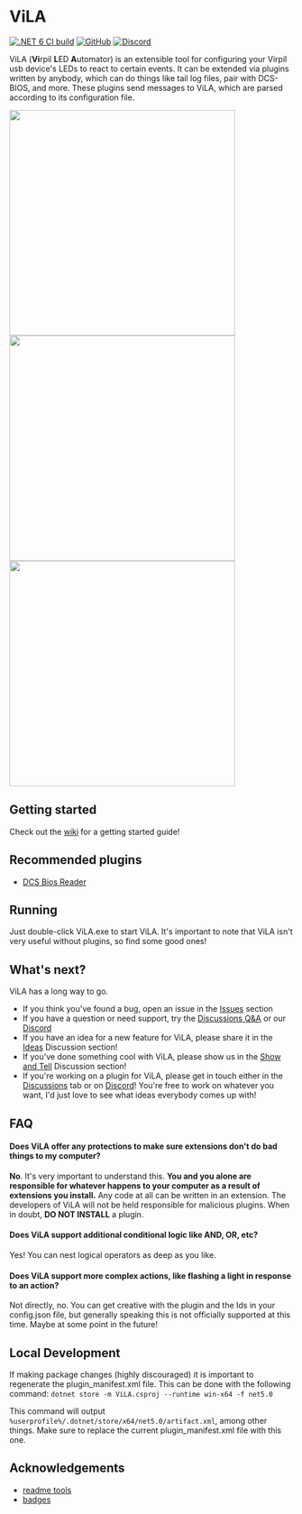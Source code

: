 
# ViLA

[![.NET 6 CI build](https://github.com/charliefoxtwo/ViLA/actions/workflows/ci-build.yml/badge.svg?branch=develop)](https://github.com/charliefoxtwo/ViLA/actions/workflows/ci-build.yml)
[![GitHub](https://img.shields.io/github/license/charliefoxtwo/ViLA?style=flat-square)](LICENSE)
[![Discord](https://img.shields.io/discord/840762843917582347?style=flat-square)](https://discord.gg/rWAF3AdsKT)


ViLA (**Vi**rpil **L**ED **A**utomator) is an extensible tool for configuring your Virpil usb device's LEDs to react to certain events. It can be extended via plugins written by anybody, which can do things like tail log files, pair with DCS-BIOS, and more. These plugins send messages to ViLA, which are parsed according to its configuration file.

<img src="https://thumbs.gfycat.com/ResponsibleFearlessIceblueredtopzebra-size_restricted.gif" height="400" /> <img src="https://thumbs.gfycat.com/WateryUnevenBarasingha-size_restricted.gif" height="400" /> <img src="https://thumbs.gfycat.com/ColossalEmbellishedFattaileddunnart-size_restricted.gif" height="400" />


## Getting started

Check out the [wiki](https://github.com/charliefoxtwo/ViLA/wiki) for a getting started guide!


## Recommended plugins

- [DCS Bios Reader](https://github.com/charliefoxtwo/ViLA-DCS-BIOS-Reader)


## Running

Just double-click ViLA.exe to start ViLA. It's important to note that ViLA isn't very useful without plugins, so find some good ones!


## What's next?

ViLA has a long way to go. 

 - If you think you've found a bug, open an issue in the [Issues](https://github.com/charliefoxtwo/ViLA/issues) section
 - If you have a question or need support, try the [Discussions Q&A](https://github.com/charliefoxtwo/ViLA/discussions/categories/q-a) or our [Discord](https://discord.gg/rWAF3AdsKT)
 - If you have an idea for a new feature for ViLA, please share it in the [Ideas](https://github.com/charliefoxtwo/ViLA/discussions/categories/ideas) Discussion section!
 - If you've done something cool with ViLA, please show us in the [Show and Tell](https://github.com/charliefoxtwo/ViLA/discussions/categories/show-and-tell) Discussion section!
 - If you're working on a plugin for ViLA, please get in touch either in the [Discussions](https://github.com/charliefoxtwo/ViLA/discussions) tab or on [Discord](https://discord.gg/rWAF3AdsKT)! You're free to work on whatever you want, I'd just love to see what ideas everybody comes up with!


## FAQ

#### Does ViLA offer any protections to make sure extensions don't do bad things to my computer?

**No**. It's very important to understand this. **You and you alone are responsible for whatever happens to your computer as a result of extensions you install.** Any code at all can be written in an extension. The developers of ViLA will not be held responsible for malicious plugins. When in doubt, **DO NOT INSTALL** a plugin.

#### Does ViLA support additional conditional logic like AND, OR, etc?

Yes! You can nest logical operators as deep as you like.

#### Does ViLA support more complex actions, like flashing a light in response to an action?

Not directly, no. You can get creative with the plugin and the Ids in your config.json file, but generally speaking this is not officially supported at this time. Maybe at some point in the future!


## Local Development

If making package changes (highly discouraged) it is important to regenerate the plugin_manifest.xml file. This can be done with the following command: `dotnet store -m ViLA.csproj --runtime win-x64 -f net5.0`

This command will output `%userprofile%/.dotnet/store/x64/net5.0/artifact.xml`, among other things. Make sure to replace the current plugin_manifest.xml file with this one.

## Acknowledgements

 - [readme tools](https://readme.so)
 - [badges](https://shields.io)
